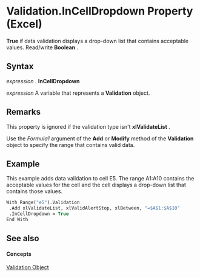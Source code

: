 
# Validation.InCellDropdown Property (Excel)

 **True** if data validation displays a drop-down list that contains acceptable values. Read/write **Boolean** .


## Syntax

 _expression_ . **InCellDropdown**

 _expression_ A variable that represents a **Validation** object.


## Remarks

This property is ignored if the validation type isn't  **xlValidateList** .

Use the  _Formula1_ argument of the **Add** or **Modify** method of the **Validation** object to specify the range that contains valid data.


## Example

This example adds data validation to cell E5. The range A1:A10 contains the acceptable values for the cell and the cell displays a drop-down list that contains those values.


```vb
With Range("e5").Validation 
 .Add xlValidateList, xlValidAlertStop, xlBetween, "=$A$1:$A$10" 
 .InCellDropdown = True 
End With
```


## See also


#### Concepts


[Validation Object](59d29d1e-92d3-373e-04d0-0d7fe97e1878.md)
